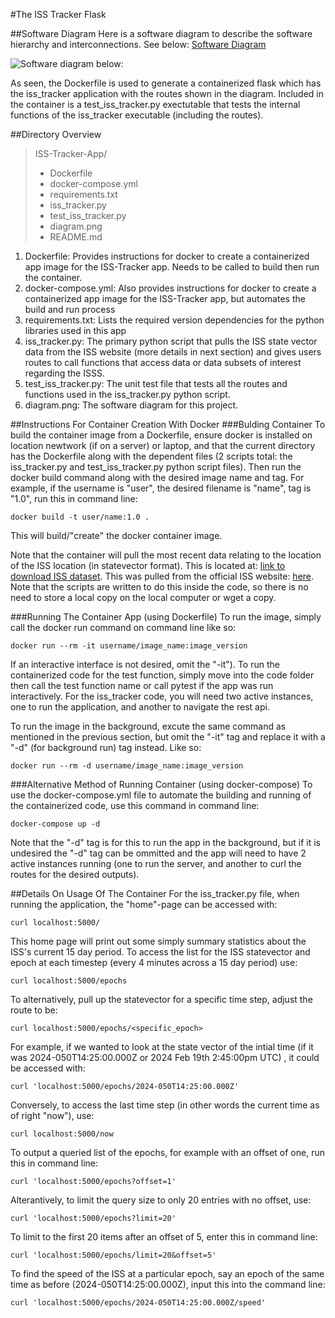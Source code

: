 #The ISS Tracker Flask

##Software Diagram
Here is a software diagram to describe the software hierarchy and interconnections. See below:
[Software Diagram](diagram.png)

<picture>
 <img alt="Software diagram below: " src="https://github.com/DraconicRL-UT/COE-332/blob/main/homework05/diagram.png">
</picture>

As seen, the Dockerfile is used to generate a containerized flask
which has the iss_tracker application with the routes shown in the
diagram. Included in the container is a test_iss_tracker.py
exectutable that tests the internal functions of the iss_tracker
executable (including the routes).

##Directory Overview
> ISS-Tracker-App/
> - Dockerfile
> - docker-compose.yml
> - requirements.txt
> - iss_tracker.py
> - test_iss_tracker.py
> - diagram.png
> - README.md

1. Dockerfile: Provides instructions for docker to create a 
containerized app image for the ISS-Tracker app. Needs to be called to
build then run the container.
2. docker-compose.yml: Also provides instructions for docker to create
a containerized app image for the ISS-Tracker app, but automates the
build and run process
3. requirements.txt: Lists the required version dependencies for the 
python libraries used in this app
4. iss_tracker.py: The primary python script that pulls the ISS state
vector data from the ISS website (more details in next section) and 
gives users routes to call functions that access data or data subsets of interest regarding the ISSS.
5. test_iss_tracker.py: The unit test file that tests all the routes 
and functions used in the iss_tracker.py python script.
6. diagram.png: The software diagram for this project.

##Instructions For Container Creation With Docker
###Bulding Container
To build the container image from a Dockerfile, ensure docker is 
installed on location newtwork (if on a server) or laptop, and that
the current directory has the Dockerfile along with the dependent 
files (2 scripts total: the iss_tracker.py and test_iss_tracker.py
python script files). Then run the docker build command along with the
desired image name and tag. For example, if the username is "user",
the desired filename is "name", tag is "1.0", run this in command 
line: 
``` 
docker build -t user/name:1.0 .
``` 
This will build/"create" the docker container image. 

Note that the container will pull the most recent data relating to the
location of the ISS location (in statevector format). This is located
at: [link to download ISS dataset](https://nasa-public-data.s3.amazonaws.com/iss-coords/current/ISS_OEM/ISS.OEM_J2K_EPH.xml). This was 
pulled from the official ISS website: [here](https://spotthestation.nasa.gov/trajectory_data.cfm). Note that the scripts are written to do 
this inside the code, so there is no need to store a local copy on the
local computer or wget a copy. 

###Running The Container App (using Dockerfile)
To run the image, simply call the docker run command on command line
like so: 
```
docker run --rm -it username/image_name:image_version
```
If an interactive interface is not desired, omit the "-it"). To run 
the containerized code for the test function, simply move into the 
code folder then call the test function name or call pytest if the app
was run interactively. For the iss_tracker code, you will need two 
active instances, one to run the application, and another to navigate
the rest api. 

To run the image in the background, excute the same command as 
mentioned in the previous section, but omit the "-it" tag and replace
it with a "-d" (for background run) tag instead. Like so:
```
docker run --rm -d username/image_name:image_version
```

###Alternative Method of Running Container (using docker-compose)
To use the docker-compose.yml file to automate the building and 
running of the containerized code, use this command in command line:
```
docker-compose up -d
```
Note that the "-d" tag is for this to run the app in the background,
but if it is undesired the "-d" tag can be ommitted and the app will
need to have 2 active instances running (one to run the server, and 
another to curl the routes for the desired outputs). 

##Details On Usage Of The Container
For the iss_tracker.py file, when running the application, the 
"home"-page can be accessed with:
```
curl localhost:5000/
```
This home page will print out some simply summary statistics about the ISS's current 15 day period. To access the list for the ISS statevector and epoch at each timestep (every 4 minutes across a 15 day period)
use:
```
curl localhost:5000/epochs
```
To alternatively, pull up the statevector for a specific time step, 
adjust the route to be:
``` 
curl localhost:5000/epochs/<specific_epoch>
```
For example, if we wanted to look at the state vector of the intial 
time (if it was 2024-050T14:25:00.000Z or 2024 Feb 19th 2:45:00pm UTC)
, it could be accessed with: 
```
curl 'localhost:5000/epochs/2024-050T14:25:00.000Z'
``` 
Conversely, to access the last time step (in other words the current 
time as of right "now"), use: 
```
curl localhost:5000/now
```
To output a queried list of the epochs, for example with an offset of one, run this in command line: 
```
curl 'localhost:5000/epochs?offset=1'
```
Alterantively, to limit the query size to only 20 entries with no 
offset, use: 
```
curl 'localhost:5000/epochs?limit=20'
```
To limit to the first 20 items after an offset of 5, enter this in 
command line: 
```
curl 'localhost:5000/epochs/limit=20&offset=5'
```
To find the speed of the ISS at a particular epoch, say an epoch of 
the same time as before (2024-050T14:25:00.000Z), input this into 
the command line: 
```
curl 'localhost:5000/epochs/2024-050T14:25:00.000Z/speed'
```

